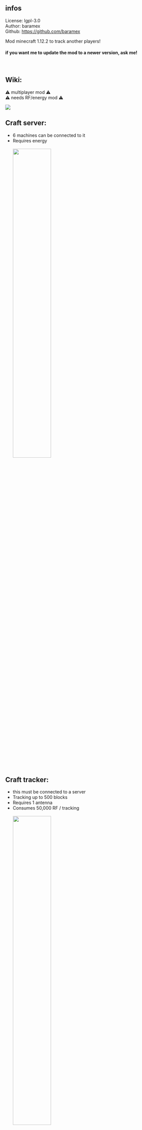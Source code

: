 ## infos ##
License: lgpl-3.0<br/>
Author: baramex<br/>
Github: https://github.com/baramex

Mod minecraft 1.12.2 to track another players!

<h4>if you want me to update the mod to a newer version, ask me!</h4><br/>

## Wiki: ##
⚠️ multiplayer mod ⚠️<br/>
⚠️ needs RF/energy mod ⚠️

<img src="http://baramex.fr:9999/github/trackers_mod_ressources/icon.png"><br/>

## Craft server: ##
- 6 machines can be connected to it
- Requires energy<br/><br/>
<img src="http://baramex.fr:9999/github/trackers_mod_ressources/server craft.png" width="50%"><br/>

## Craft tracker: ##
- this must be connected to a server
- Tracking up to 500 blocks
- Requires 1 antenna
- Consumes 50,000 RF / tracking<br/><br/>
<img src="http://baramex.fr:9999/github/trackers_mod_ressources/tracker craft.png" width="50%"><br/>

## Craft atenna: ##
- Can be placed in an area of 20 blocks around a server at any height<br/><br/>
<img src="http://baramex.fr:9999/github/trackers_mod_ressources/atenna craft.png" width="50%"><br/>

## Craft tracker advanced: ##
- this must be connected to a server
- Tracking up to 5000 blocks and get current item of the player
- Requires 5 antenna
- Consumes 500,000 RF / tracking<br/><br/>
<img src="http://baramex.fr:9999/github/trackers_mod_ressources/tracker adv craft.png" width="50%"><br/>

## Craft anti tracker: ##
- If you carry it, it will prevent normal trackers from tracking you<br/><br/>
<img src="http://baramex.fr:9999/github/trackers_mod_ressources/anti tracker craft.png" width="50%"><br/>

## Craft jammer: ##
- Is effective against any tracker within 20 player blocks<br/><br/>
<img src="http://baramex.fr:9999/github/trackers_mod_ressources/jammer craft.png" width="50%"><br/>
